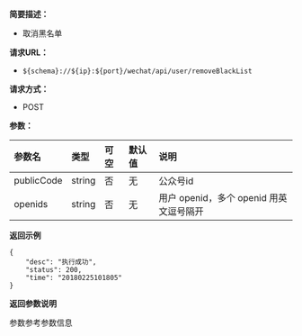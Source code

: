 **简要描述：** 

- 取消黑名单

**请求URL：** 
- ` ${schema}://${ip}:${port}/wechat/api/user/removeBlackList `
  
**请求方式：**
- POST

**参数：** 

| 参数名 | 类型 | 可空 | 默认值 | 说明 |
| :-- | :-- | :-- | :-- | :-- |
| publicCode | string | 否 | 无 | 公众号id |
| openids | string | 否 | 无 | 用户 openid，多个 openid 用英文逗号隔开 |

 **返回示例**

``` 
{
    "desc": "执行成功",
    "status": 200,
    "time": "20180225101805"
}
```


**返回参数说明** 

参数参考参数信息




